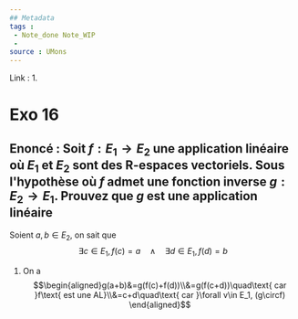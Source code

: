 ```yaml
---
## Metadata
tags : 
 - Note_done Note_WIP
 - 
source : UMons 
---
```


Link :
1.

# Exo 16
## Enoncé : Soit $f:E_1\to E_2$ une application linéaire où $E_1$ et $E_2$ sont des R-espaces vectoriels. Sous l'hypothèse où $f$ admet une fonction inverse $g:E_2\to E_1$. Prouvez que $g$ est une application linéaire 
Soient $a,b\in E_2$, on sait que $$\exists c\in E_1, f(c)=a\quad\wedge\quad\exists d\in E_1,f(d)=b$$
1. On a $$\begin{aligned}g(a+b)&=g(f(c)+f(d))\\&=g(f(c+d))\quad\text{ car }f\text{ est une AL}\\&=c+d\quad\text{ car }\forall v\in E_1, (g\circf) \end{aligned}$$
